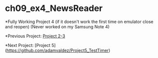 # ch09_ex4_NewsReader

*Fully Working Project 4
(if it doesn't work the first time on emulator close and reopen)
(Never worked on my Samsung Note 4)

*Previous Project: [Project 2-3](https://github.com/adamvaldez/ch09_ex4_NewsReader)

*Next Project: [Project 5] (https://github.com/adamvaldez/Project5_TestTimer)
